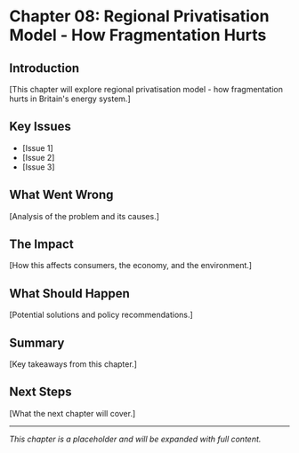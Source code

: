 # Chapter 08: Regional Privatisation Model - How Fragmentation Hurts

## Introduction

[This chapter will explore regional privatisation model - how fragmentation hurts in Britain's energy system.]

## Key Issues

- [Issue 1]
- [Issue 2]
- [Issue 3]

## What Went Wrong

[Analysis of the problem and its causes.]

## The Impact

[How this affects consumers, the economy, and the environment.]

## What Should Happen

[Potential solutions and policy recommendations.]

## Summary

[Key takeaways from this chapter.]

## Next Steps

[What the next chapter will cover.]

---

*This chapter is a placeholder and will be expanded with full content.*